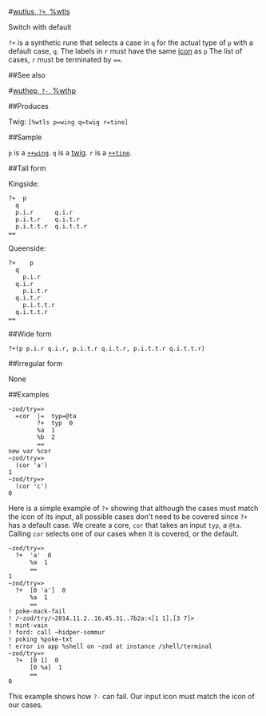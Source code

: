 #[wutlus, `?+`, %wtls](#wtls)

Switch with default

`?+` is a synthetic rune that selects a case in `q` for the actual type of `p` with a default case, `q`. The labels in `r` must have the same [icon]() as `p` The list of cases, `r` must be terminated by `==`.

##See also

#[wuthep, `?-`, %wthp](#wthp)

##Produces

Twig: `[%wtls p=wing q=twig r=tine]`

##Sample

`p` is a [`++wing`]().
`q` is a [twig]().
`r` is a [`++tine`]().

##Tall form

Kingside:

    ?+  p
      q
      p.i.r      q.i.r
      p.i.t.r    q.i.t.r
      p.i.t.t.r  q.i.t.t.r
    ==

Queenside:

    ?+    p
      q
        p.i.r      
      q.i.r
        p.i.t.r    
      q.i.t.r
        p.i.t.t.r  
      q.i.t.t.r
    ==

##Wide form

    ?+(p p.i.r q.i.r, p.i.t.r q.i.t.r, p.i.t.t.r q.i.t.t.r)

##Irregular form

None

##Examples

    ~zod/try=> 
      =cor  |=  typ=@ta
            ?+  typ  0
            %a  1
            %b  2
            ==
    new var %cor
    ~zod/try=> 
      (cor 'a')
    1
    ~zod/try=> 
      (cor 'c')
    0

Here is a simple example of `?+` showing that although the cases must match the icon of its input, all possible cases don't need to be covered since `?+` has a default case. We create a core, `cor` that takes an input `typ`, a `@ta`. Calling `cor` selects one of our cases when it is covered, or the default.

    ~zod/try=> 
      ?+  'a'  0
          %a  1
          ==
    1
    ~zod/try=> 
      ?+  [0 'a']  0
          %a  1
          ==
    ! poke-mack-fail
    ! /~zod/try/~2014.11.2..16.45.31..7b2a:<[1 1].[3 7]>
    ! mint-vain
    ! ford: call ~hidper-sommur
    ! poking %poke-txt
    ! error in app %shell on ~zod at instance /shell/terminal
    ~zod/try=> 
      ?+  [0 1]  0
          [0 %a]  1
          ==
    0

This example shows how `?-` can fail. Our input icon must match the icon of our cases.